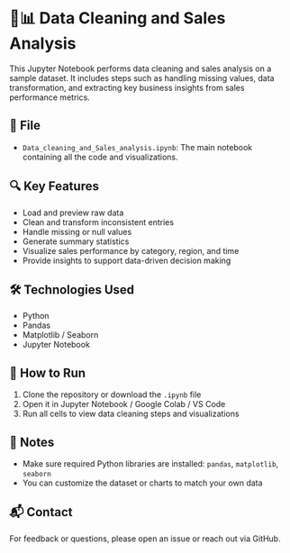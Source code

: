 # 🧹📊 Data Cleaning and Sales Analysis

This Jupyter Notebook performs data cleaning and sales analysis on a sample dataset. It includes steps such as handling missing values, data transformation, and extracting key business insights from sales performance metrics.

## 📁 File

- `Data_cleaning_and_Sales_analysis.ipynb`: The main notebook containing all the code and visualizations.

## 🔍 Key Features

- Load and preview raw data
- Clean and transform inconsistent entries
- Handle missing or null values
- Generate summary statistics
- Visualize sales performance by category, region, and time
- Provide insights to support data-driven decision making

## 🛠️ Technologies Used

- Python
- Pandas
- Matplotlib / Seaborn
- Jupyter Notebook

## 🚀 How to Run

1. Clone the repository or download the `.ipynb` file
2. Open it in Jupyter Notebook / Google Colab / VS Code
3. Run all cells to view data cleaning steps and visualizations

## 📌 Notes

- Make sure required Python libraries are installed: `pandas`, `matplotlib`, `seaborn`
- You can customize the dataset or charts to match your own data

## 📬 Contact

For feedback or questions, please open an issue or reach out via GitHub.

